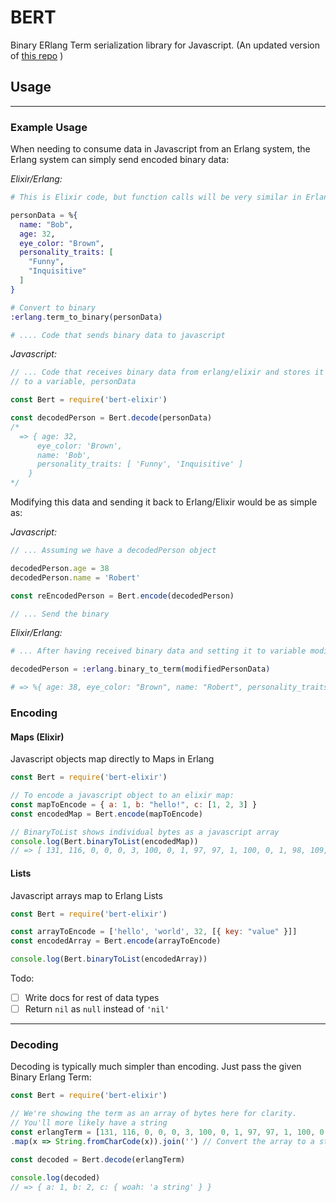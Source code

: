 # BERT

Binary ERlang Term serialization library for Javascript. (An updated version of [this repo](https://github.com/rustyio/BERT-JS) )

## Usage
--------------------------------

### Example Usage

When needing to consume data in Javascript from an Erlang system, the Erlang
system can simply send encoded binary data:

*Elixir/Erlang:*
```elixir
# This is Elixir code, but function calls will be very similar in Erlang

personData = %{
  name: "Bob",
  age: 32,
  eye_color: "Brown",
  personality_traits: [
    "Funny",
    "Inquisitive"
  ]
}

# Convert to binary
:erlang.term_to_binary(personData)

# .... Code that sends binary data to javascript
```

*Javascript:*
```javascript
// ... Code that receives binary data from erlang/elixir and stores it
// to a variable, personData

const Bert = require('bert-elixir')

const decodedPerson = Bert.decode(personData)
/*
  => { age: 32,
      eye_color: 'Brown',
      name: 'Bob',
      personality_traits: [ 'Funny', 'Inquisitive' ]
    }
*/
```

Modifying this data and sending it back to Erlang/Elixir would be as simple as:

*Javascript:*
```javascript
// ... Assuming we have a decodedPerson object

decodedPerson.age = 38
decodedPerson.name = 'Robert'

const reEncodedPerson = Bert.encode(decodedPerson)

// ... Send the binary
```

*Elixir/Erlang:*
```elixir
# ... After having received binary data and setting it to variable modifiedPersonData:

decodedPerson = :erlang.binary_to_term(modifiedPersonData)

# => %{ age: 38, eye_color: "Brown", name: "Robert", personality_traits: ["Funny", "Inquisitive"] }
```

### Encoding

#### Maps (Elixir)

Javascript objects map directly to Maps in Erlang

```javascript
const Bert = require('bert-elixir')

// To encode a javascript object to an elixir map:
const mapToEncode = { a: 1, b: "hello!", c: [1, 2, 3] }
const encodedMap = Bert.encode(mapToEncode)

// BinaryToList shows individual bytes as a javascript array
console.log(Bert.binaryToList(encodedMap))
// => [ 131, 116, 0, 0, 0, 3, 100, 0, 1, 97, 97, 1, 100, 0, 1, 98, 109, 0, 0, 0, 6, 104, 101, 108, 108, 111, 33, 100, 0, 1, 99, 108, 0, 0, 0, 3, 97, 1, 97, 2, 97, 3, 106 ]
```

#### Lists

Javascript arrays map to Erlang Lists

```javascript
const Bert = require('bert-elixir')

const arrayToEncode = ['hello', 'world', 32, [{ key: "value" }]]
const encodedArray = Bert.encode(arrayToEncode)

console.log(Bert.binaryToList(encodedArray))
```

Todo:
- [ ] Write docs for rest of data types
- [ ] Return `nil` as `null` instead of `'nil'`

--------------------------------
### Decoding

Decoding is typically much simpler than encoding. Just pass the given Binary Erlang Term:

```javascript
const Bert = require('bert-elixir')

// We're showing the term as an array of bytes here for clarity.
// You'll more likely have a string
const erlangTerm = [131, 116, 0, 0, 0, 3, 100, 0, 1, 97, 97, 1, 100, 0, 1, 98, 97, 2, 100, 0, 1, 99, 116, 0, 0, 0, 1, 100, 0, 4, 119, 111, 97, 104, 109, 0, 0, 0, 8, 97, 32, 115, 116, 114, 105, 110, 103]
.map(x => String.fromCharCode(x)).join('') // Convert the array to a string

const decoded = Bert.decode(erlangTerm)

console.log(decoded)
// => { a: 1, b: 2, c: { woah: 'a string' } }
```
